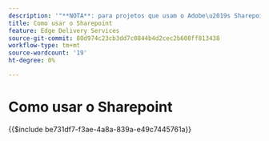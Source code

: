 ```yaml
---
description: '"**NOTA**: para projetos que usam o Adobe\u2019s Sharepoint (<https: adobe.sharepoint.com="">), continue aqui."'
title: Como usar o Sharepoint
feature: Edge Delivery Services
source-git-commit: 80d974c23cb3dd7c0844b4d2cec2b608ff813438
workflow-type: tm+mt
source-wordcount: '19'
ht-degree: 0%

---
```


# Como usar o Sharepoint

{{$include be731df7-f3ae-4a8a-839a-e49c7445761a}}